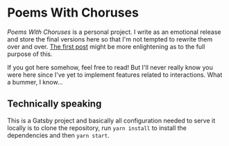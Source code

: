 # Poems With Choruses

_Poems With Choruses_ is a personal project. I write as an emotional release and store the final versions here so that I'm not tempted to rewrite them over and over. [The first post](https://jrobsonjr.github.io/poems-with-choruses/self-titled) might be more enlightening as to the full purpose of this.

If you got here somehow, feel free to read! But I'll never really know you were here since I've yet to implement features related to interactions. What a bummer, I know...

## Technically speaking

This is a Gatsby project and basically all configuration needed to serve it locally is to clone the repository, run `yarn install` to install the dependencies and then `yarn start`.
